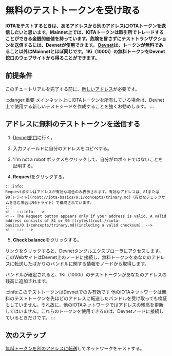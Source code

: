 # 無料のテストトークンを受け取る
<!-- # Receive free test tokens -->

**IOTAをテストするときは、あるアドレスから別のアドレスにIOTAトークンを送信したいと思います。Mainnet上では、IOTAトークンは取引所でトレードすることができる金銭的価値を持っています。危険を冒さずにテストトランザクションを送信するには、Devnetが使用できます。 [Devnet](../references/iota-networks.md)は、トークンが無料であること以外はMainnetとほぼ同じです。1Ki（1000i）の無料トークンをDevnet蛇口のウェブサイトから得ることができます。**
<!-- **When testing IOTA, you may want to try sending IOTA tokens from one address to another. On the Mainnet, these tokens have a monetary value that can be traded on exchanges. To send test transactions without risking anything, you can use the Devnet. The [Devnet](../references/iota-networks.md) is similar to the Mainnet, except the tokens are free. You can use the Devnet faucet website to receive 1Ki (1000) of free tokens.** -->

## 前提条件
<!-- ## Prerequisites -->

このチュートリアルを完了する前に、[新しいアドレス](root://iota-basics/0.1/how-to-guides/create-an-address.md)が必要です。
<!-- Before you complete this tutorial, you need [a new address](root://iota-basics/0.1/how-to-guides/create-an-address.md). -->

:::danger:重要
メインネット上にIOTAトークンを所有している場合は、Devnet上で使用する新しいテストシードを作成することを強くお勧めします。
:::
<!-- :::danger:Important -->
<!-- If you own IOTA tokens on the Mainnet, we recommend creating a new test seed to use on the Devnet. -->
<!-- ::: -->

## アドレスに無料のテストトークンを送信する
<!-- ## Send free test tokens to your address -->

1. [Devnet蛇口](https://faucet.devnet.iota.org/)に行く。
<!-- 1. Go to [the Devnet faucet](https://faucet.devnet.iota.org/) -->

2. 入力フィールドに自分のアドレスをコピペする。
<!-- 2. Copy and paste your address into the input field -->

3. 'I'm not a robot'ボックスをクリックして、自分がロボットではないことを証明する。
<!-- 3. Prove that you're not a robot by clicking the 'I'm not a robot' box. -->

4. **Request**をクリックする。
  <!-- 4. Click **Request** -->

    :::info:
    Requestボタンはアドレスが有効な場合のみ表示されます。有効なアドレスは、81または90[トライト](root://iota-basics/0.1/concepts/trinary.md)（有効なチェックサムを含む場合は90トライト）で構成されています。
    :::
    <!-- :::info: -->
    <!-- The Request button appears only if your address is valid. A valid address consists of 81 or 90 [trytes](root://iota-basics/0.1/concepts/trinary.md)(including a valid checksum). -->
    <!-- ::: -->

5. **Check balance**をクリックする。
<!-- 5. Click **Check balance** -->

リンクをクリックすると、Devnetタングルエクスプローラにアクセスします。このWebサイトはDevnet上のノードに接続し、無料トークンをあなたのアドレスに転送したばかりのバンドルに関する情報をノードから取得します。
<!-- The link takes you to a Devnet Tangle explorer. This website connects to nodes on the Devnet and requests information from them about the bundle that just transferred free tokens to your address. -->

バンドルが確定されると、1Ki（1000i）のテストトークンがあなたのアドレスの残高に追加されます。
<!-- When the bundle is confirmed, 1Ki (1000) tokens will be added to the balance of your address. -->

:::info:このテストトークンはDevnetでのみ有効です
他のIOTAネットワークは無料のテストトークンを先ほどのアドレスに転送したバンドルを受け取っても検証もしていません。それ故に、他のIOTAネットワークではアドレスの残高を更新してはいません。これらのトークンを使用できるのは、Devnetノードに接続しているときだけです。
:::
<!-- :::info:These tokens are valid only on the Devnet -->
<!-- Other IOTA networks have neither received nor validated the bundle that transferred the tokens to your address. As a result, they haven't updated the balance of your address. You can use these tokens only when you're connected to a Devnet node. -->
<!-- ::: -->

## 次のステップ
<!-- ## Next steps -->

[無料トークンを別のアドレスに転送](../tutorials/send-iota-tokens.md)してネットワークをテストする。
<!-- Test the network by [transferring your free tokens to another address](../tutorials/send-iota-tokens.md). -->
